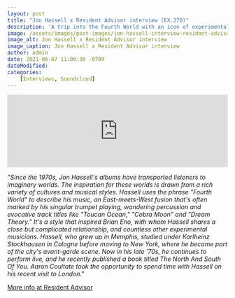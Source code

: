 ```yaml
---
layout: post
title: "Jon Hassell x Resident Advisor interview (EX.270)"
description: 'A trip into the Fourth World with an icon of experimental music.'
image: /assets/images/post-images/jon-hassell-interview-resident-advisor.jpg
image_alt: Jon Hassell x Resident Advisor interview
image_caption: Jon Hassell x Resident Advisor interview
author: admin
date: 2021-06-07 11:00:38 -0700
dateModified:
categories:
    [Interviews, Soundcloud]
---
```

<iframe loading="lazy" width="100%" height="166" title="Listen to {{page.title}}" scrolling="no" frameborder="no" allow="autoplay" src="https://w.soundcloud.com/player/?url=https%3A//api.soundcloud.com/tracks/226564547&color=%232f2f2f&auto_play=false&hide_related=false&show_comments=true&show_user=true&show_reposts=false&show_teaser=true"></iframe>

_"Since the 1970s, Jon Hassell's albums have transported listeners to imaginary worlds. The inspiration for these worlds is drawn from a rich variety of cultures and musical styles. Hassell uses the phrase "Fourth World" to describe his music, an East-meets-West fusion that's often marked by his singular trumpet playing, wandering percussion and evocative track titles like "Toucan Ocean," "Cobra Moon" and "Dream Theory." It's a style that inspired Brian Eno, with whom Hassell shares a close but complicated relationship, and countless other experimental musicians. Hassell, who grew up in Memphis, studied under Karlheinz Stockhausen in Cologne before moving to New York, where he became part of the city's avant-garde scene. Now in his late '70s, he continues to perform live, and he recently published a book titled The North And South Of You. Aaron Coultate took the opportunity to spend time with Hassell on his recent visit to London."_

[More info at Resident Advisor](https://ra.co/exchange/270)

